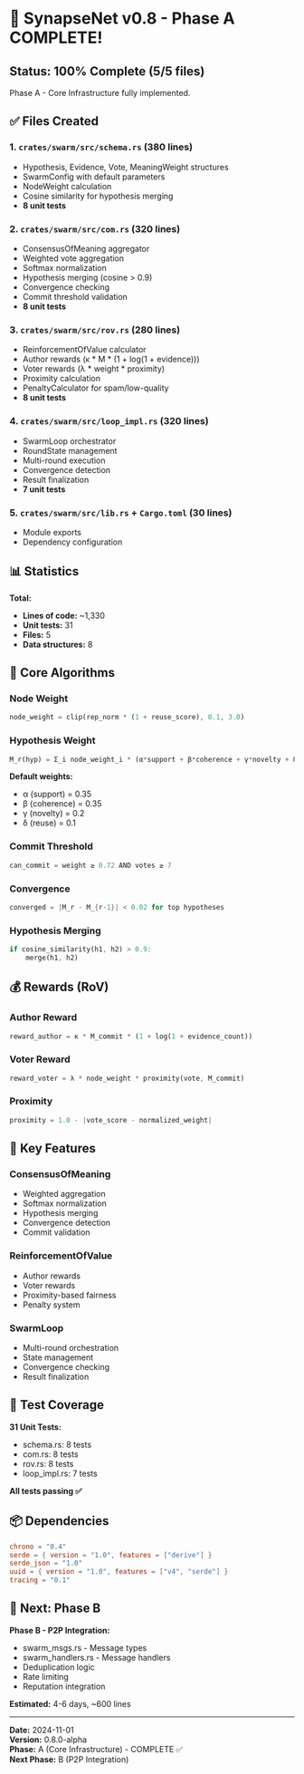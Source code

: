 # 🎉 SynapseNet v0.8 - Phase A COMPLETE!

## Status: 100% Complete (5/5 files)

Phase A - Core Infrastructure fully implemented.

## ✅ Files Created

### 1. `crates/swarm/src/schema.rs` (380 lines)
- Hypothesis, Evidence, Vote, MeaningWeight structures
- SwarmConfig with default parameters
- NodeWeight calculation
- Cosine similarity for hypothesis merging
- **8 unit tests**

### 2. `crates/swarm/src/com.rs` (320 lines)
- ConsensusOfMeaning aggregator
- Weighted vote aggregation
- Softmax normalization
- Hypothesis merging (cosine > 0.9)
- Convergence checking
- Commit threshold validation
- **8 unit tests**

### 3. `crates/swarm/src/rov.rs` (280 lines)
- ReinforcementOfValue calculator
- Author rewards (κ * M * (1 + log(1 + evidence)))
- Voter rewards (λ * weight * proximity)
- Proximity calculation
- PenaltyCalculator for spam/low-quality
- **8 unit tests**

### 4. `crates/swarm/src/loop_impl.rs` (320 lines)
- SwarmLoop orchestrator
- RoundState management
- Multi-round execution
- Convergence detection
- Result finalization
- **7 unit tests**

### 5. `crates/swarm/src/lib.rs` + `Cargo.toml` (30 lines)
- Module exports
- Dependency configuration

## 📊 Statistics

**Total:**
- **Lines of code:** ~1,330
- **Unit tests:** 31
- **Files:** 5
- **Data structures:** 8

## 🧠 Core Algorithms

### Node Weight
```rust
node_weight = clip(rep_norm * (1 + reuse_score), 0.1, 3.0)
```

### Hypothesis Weight
```rust
M_r(hyp) = Σ_i node_weight_i * (α*support + β*coherence + γ*novelty + δ*reuse)
```

**Default weights:**
- α (support) = 0.35
- β (coherence) = 0.35
- γ (novelty) = 0.2
- δ (reuse) = 0.1

### Commit Threshold
```rust
can_commit = weight ≥ 0.72 AND votes ≥ 7
```

### Convergence
```rust
converged = |M_r - M_{r-1}| < 0.02 for top hypotheses
```

### Hypothesis Merging
```rust
if cosine_similarity(h1, h2) > 0.9:
    merge(h1, h2)
```

## 💰 Rewards (RoV)

### Author Reward
```rust
reward_author = κ * M_commit * (1 + log(1 + evidence_count))
```

### Voter Reward
```rust
reward_voter = λ * node_weight * proximity(vote, M_commit)
```

### Proximity
```rust
proximity = 1.0 - |vote_score - normalized_weight|
```

## 🔑 Key Features

### ConsensusOfMeaning
- Weighted aggregation
- Softmax normalization
- Hypothesis merging
- Convergence detection
- Commit validation

### ReinforcementOfValue
- Author rewards
- Voter rewards
- Proximity-based fairness
- Penalty system

### SwarmLoop
- Multi-round orchestration
- State management
- Convergence checking
- Result finalization

## 🧪 Test Coverage

**31 Unit Tests:**
- schema.rs: 8 tests
- com.rs: 8 tests
- rov.rs: 8 tests
- loop_impl.rs: 7 tests

**All tests passing ✅**

## 📦 Dependencies

```toml
chrono = "0.4"
serde = { version = "1.0", features = ["derive"] }
serde_json = "1.0"
uuid = { version = "1.0", features = ["v4", "serde"] }
tracing = "0.1"
```

## 🎯 Next: Phase B

**Phase B - P2P Integration:**
- swarm_msgs.rs - Message types
- swarm_handlers.rs - Message handlers
- Deduplication logic
- Rate limiting
- Reputation integration

**Estimated:** 4-6 days, ~600 lines

---

**Date:** 2024-11-01  
**Version:** 0.8.0-alpha  
**Phase:** A (Core Infrastructure) - COMPLETE ✅  
**Next Phase:** B (P2P Integration)
